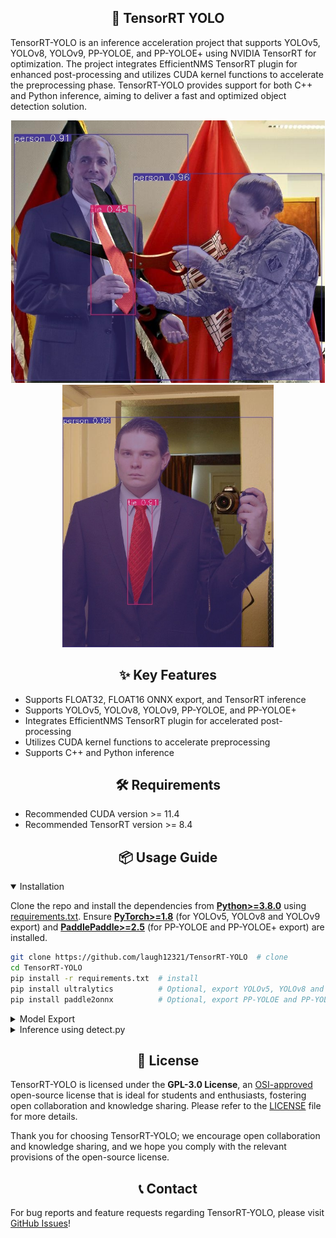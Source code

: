 ## <div align="center">🚀 TensorRT YOLO</div>

TensorRT-YOLO is an inference acceleration project that supports YOLOv5, YOLOv8, YOLOv9, PP-YOLOE, and PP-YOLOE+ using NVIDIA TensorRT for optimization. The project integrates EfficientNMS TensorRT plugin for enhanced post-processing and utilizes CUDA kernel functions to accelerate the preprocessing phase. TensorRT-YOLO provides support for both C++ and Python inference, aiming to deliver a fast and optimized object detection solution.

<div align="center">
    <img src=assets/example0.jpg height="420">
    <img src=assets/example1.jpg height="420">
</div>

## <div align="center">✨ Key Features</div>

- Supports FLOAT32, FLOAT16 ONNX export, and TensorRT inference
- Supports YOLOv5, YOLOv8, YOLOv9, PP-YOLOE, and PP-YOLOE+
- Integrates EfficientNMS TensorRT plugin for accelerated post-processing
- Utilizes CUDA kernel functions to accelerate preprocessing
- Supports C++ and Python inference

## <div align="center">🛠️ Requirements</div>

- Recommended CUDA version >= 11.4
- Recommended TensorRT version >= 8.4

## <div align="center">📦 Usage Guide</div>

<details open>
<summary>Installation</summary>

Clone the repo and install the dependencies from [**Python>=3.8.0**](https://www.python.org/) using [requirements.txt](https://github.com/laugh12321/TensorRT-YOLO/blob/master/requirements.txt). Ensure [**PyTorch>=1.8**](https://pytorch.org/get-started/locally/) (for YOLOv5, YOLOv8 and YOLOv9 export) and [**PaddlePaddle>=2.5**](https://www.paddlepaddle.org.cn/install/quick/) (for PP-YOLOE and PP-YOLOE+ export) are installed.

```bash
git clone https://github.com/laugh12321/TensorRT-YOLO  # clone
cd TensorRT-YOLO
pip install -r requirements.txt  # install
pip install ultralytics          # Optional, export YOLOv5, YOLOv8 and YOLOv9
pip install paddle2onnx          # Optional, export PP-YOLOE and PP-YOLOE+
```
</details>

<details>
<summary>Model Export</summary>

Use the following commands to export ONNX models and add the [EfficientNMS](https://github.com/NVIDIA/TensorRT/tree/main/plugin/efficientNMSPlugin) plugin for post-processing.

**Note:** For exporting ONNX models of PP-YOLOE and PP-YOLOE+, the input image size `imgsz` must match the size exported by [PaddleDetection](https://github.com/PaddlePaddle/PaddleDetection), which is the default `640`.

**YOLOv5**
```bash
python python/export/yolov5/export.py -w yolov5s.pt -o output -b 8 --img 640 -s --half
```

**YOLOv8**
```bash
python python/export/yolov8/export.py -w yolov8s.pt -o output --conf-thres 0.25 --iou-thres 0.45 --max-boxes 100
```

**YOLOv9**
```bash
python python/export/yolov9/export.py -w yolov9-e.pt -o output --conf-thres 0.25 --iou-thres 0.45 --max-boxes 100
```

**PP-YOLOE and PP-YOLOE+**
```bash
python python/export/ppyoloe/export.py --model_dir modeldir --model_filename model.pdmodel --params_filename model.pdiparams -o output
```

Exported ONNX models are then exported to TensorRT models using the `trtexec` tool.

**Note:** ONNX models exported with `python export.py --half` must include `--fp16` when using `trtexec`.

```bash
trtexec --onnx=model.onnx --saveEngine=model.engine --fp16
```
</details>

<details>
<summary>Inference using detect.py</summary>

`detect.py` currently supports inference on a single image or batch inference on an entire directory. You can specify the inference data using the `--inputs` parameter. The results of the inference can be saved to a specified path using the `--output` parameter, with the default being `None` indicating no saving. For detailed command descriptions, please run `python detect.py -h`.

```bash
python detect.py  -e model.engine -o output -i img.jpg                         # image
                                               path/                           # directory
```
</details>

## <div align="center">📄 License</div>

TensorRT-YOLO is licensed under the **GPL-3.0 License**, an [OSI-approved](https://opensource.org/licenses/) open-source license that is ideal for students and enthusiasts, fostering open collaboration and knowledge sharing. Please refer to the [LICENSE](https://github.com/laugh12321/TensorRT-YOLO/blob/master/LICENSE) file for more details.

Thank you for choosing TensorRT-YOLO; we encourage open collaboration and knowledge sharing, and we hope you comply with the relevant provisions of the open-source license.

## <div align="center">📞 Contact</div>

For bug reports and feature requests regarding TensorRT-YOLO, please visit [GitHub Issues](https://github.com/laugh12321/TensorRT-YOLO/issues)!
